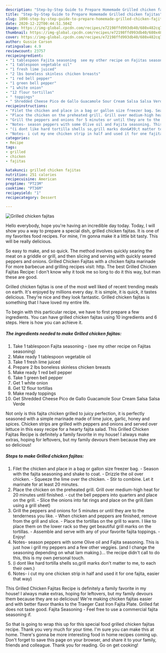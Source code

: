 ```yaml
---
description: "Step-by-Step Guide to Prepare Homemade Grilled chicken fajitas"
title: "Step-by-Step Guide to Prepare Homemade Grilled chicken fajitas"
slug: 1098-step-by-step-guide-to-prepare-homemade-grilled-chicken-fajitas
date: 2020-12-22T00:44:51.504Z
image: https://img-global.cpcdn.com/recipes/e72198ffd993db40/680x482cq70/grilled-chicken-fajitas-recipe-main-photo.jpg
thumbnail: https://img-global.cpcdn.com/recipes/e72198ffd993db40/680x482cq70/grilled-chicken-fajitas-recipe-main-photo.jpg
cover: https://img-global.cpcdn.com/recipes/e72198ffd993db40/680x482cq70/grilled-chicken-fajitas-recipe-main-photo.jpg
author: Gussie Carson
ratingvalue: 4.9
reviewcount: 23757
recipeingredient:
- "1 tablespoon Fajita seasoning  see my other recipe on Fajitas seasoning"
- "1 tablespoon vegetable oil"
- "1 fresh lime juiced"
- "2 lbs boneless skinless chicken breasts"
- "1 red bell pepper"
- "1 green bell pepper"
- "1 white onion"
- "12 flour tortillas"
- " toppings"
- " Shredded Cheese Pico de Gallo Guacamole Sour Cream Salsa Salsa Verde"
recipeinstructions:
- "Filet the chicken and place in a bag or gallon size freezer bag. Season with the fajita seasoning and shake to coat. Drizzle the oil over chicken. Squeeze the lime over the chicken. Stir to combine. Let it marinate for at least 20 minutes."
- "Place the chicken on the preheated grill. Grill over medium-high heat for 20 minutes until finished. cut the bell peppers into quarters and place on the grill. Slice the onions into fat rings and place on the grill.(Iam using a grill sheet)"
- "Grill the peppers and onions for 5 minutes or until they are to the tenderness you like. When chicken and peppers are finished, remove from the grill and slice. Place the tortillas on the grill to warm. I like to place them on the lower rack so they get beautiful grill marks on the tortillas. Assemble and serve with any of your favorite fajita toppings. Enjoy!"
- "Notes- season peppers with some Olive oil and Fajita seasoning. This is just how i grill my peppers and a few other veggies. (and I change the seasoning depending on what Iam making.)... the recipe didn&#39;t call to do this, this is my own personal touch."
- "(i dont like hard tortilla shells so,grill marks don&#39;t matter to me, to each their own.)"
- "Notes- i cut my one chicken strip in half and used it for one fajita, easier that way)"
categories:
- Recipe
tags:
- grilled
- chicken
- fajitas

katakunci: grilled chicken fajitas 
nutrition: 251 calories
recipecuisine: American
preptime: "PT23M"
cooktime: "PT36M"
recipeyield: "1"
recipecategory: Dessert

---
```



![Grilled chicken fajitas](https://img-global.cpcdn.com/recipes/e72198ffd993db40/680x482cq70/grilled-chicken-fajitas-recipe-main-photo.jpg)

Hello everybody, hope you're having an incredible day today. Today, I will show you a way to prepare a special dish, grilled chicken fajitas. It is one of my favorites food recipes. For mine, I'm gonna make it a little bit tasty. This will be really delicious.

So easy to make, and so quick. The method involves quickly searing the meat on a griddle or grill, and then slicing and serving with quickly seared peppers and onions. Grilled Chicken Fajitas with a chicken fajita marinade For more barbecue and grilling recipes visit: http. The best Grilled Chicken Fajitas Recipe: I don&#39;t know why it took me so long to do it this way, but man these are good.

Grilled chicken fajitas is one of the most well liked of recent trending meals on earth. It's enjoyed by millions every day. It is simple, it is quick, it tastes delicious. They're nice and they look fantastic. Grilled chicken fajitas is something that I have loved my entire life.


To begin with this particular recipe, we have to first prepare a few ingredients. You can have grilled chicken fajitas using 10 ingredients and 6 steps. Here is how you can achieve it.

<!--inarticleads1-->

##### The ingredients needed to make Grilled chicken fajitas:

1. Take 1 tablespoon Fajita seasoning - (see my other recipe on Fajitas seasoning)
1. Make ready 1 tablespoon vegetable oil
1. Take 1 fresh lime juiced
1. Prepare 2 lbs boneless skinless chicken breasts
1. Make ready 1 red bell pepper
1. Take 1 green bell pepper
1. Get 1 white onion
1. Get 12 flour tortillas
1. Make ready  toppings
1. Get  Shredded Cheese Pico de Gallo Guacamole Sour Cream Salsa Salsa Verde


Not only is this fajita chicken grilled to juicy perfection, it is perfectly seasoned with a simple marinade made of lime juice, garlic, honey and spices. Chicken strips are grilled with peppers and onions and served over lettuce in this easy recipe for a hearty fajita salad. This Grilled Chicken Fajitas Recipe is definitely a family favorite in my house! I always make extras, hoping for leftovers, but my family devours them because they are so delicious! 

<!--inarticleads2-->

##### Steps to make Grilled chicken fajitas:

1. Filet the chicken and place in a bag or gallon size freezer bag. - Season with the fajita seasoning and shake to coat. - Drizzle the oil over chicken. - Squeeze the lime over the chicken. - Stir to combine. Let it marinate for at least 20 minutes.
1. Place the chicken on the preheated grill. Grill over medium-high heat for 20 minutes until finished. - cut the bell peppers into quarters and place on the grill. - Slice the onions into fat rings and place on the grill.(Iam using a grill sheet)
1. Grill the peppers and onions for 5 minutes or until they are to the tenderness you like. - When chicken and peppers are finished, remove from the grill and slice. - Place the tortillas on the grill to warm. I like to place them on the lower rack so they get beautiful grill marks on the tortillas. - Assemble and serve with any of your favorite fajita toppings. - Enjoy!
1. Notes- season peppers with some Olive oil and Fajita seasoning. This is just how i grill my peppers and a few other veggies. (and I change the seasoning depending on what Iam making.)... the recipe didn&#39;t call to do this, this is my own personal touch.
1. (i dont like hard tortilla shells so,grill marks don&#39;t matter to me, to each their own.)
1. Notes- i cut my one chicken strip in half and used it for one fajita, easier that way)


This Grilled Chicken Fajitas Recipe is definitely a family favorite in my house! I always make extras, hoping for leftovers, but my family devours them because they are so delicious! We&#39;re making chicken fajitas easier and with better flavor thanks to the Traeger Cast Iron Fajita Plate. Grilled fat does not taste good. Fajita Seasoning - Feel free to use a commercial fajita seasoning if. 

So that is going to wrap this up for this special food grilled chicken fajitas recipe. Thank you very much for your time. I'm sure you can make this at home. There's gonna be more interesting food in home recipes coming up. Don't forget to save this page on your browser, and share it to your family, friends and colleague. Thank you for reading. Go on get cooking!

